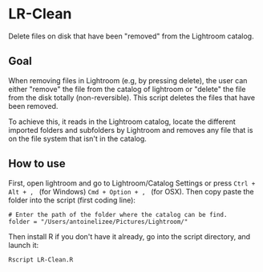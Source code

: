 LR-Clean
========

Delete files on disk that have been "removed" from the Lightroom catalog.

## Goal

When removing files in Lightroom (e.g, by pressing delete), the user can either "remove" the file from the catalog of lightroom or "delete" the file from the disk totally (non-reversible). This script deletes the files that have been removed.

To achieve this, it reads in the Lightroom catalog, locate the different imported folders and subfolders by Lightroom and removes any file that is on the file system that isn't in the catalog.

## How to use

First, open lightroom and go to Lightroom/Catalog Settings or press `Ctrl + Alt + , ` (for Windows) `Cmd + Option + , ` (for OSX). Then copy paste the folder into the script (first coding line):
```
# Enter the path of the folder where the catalog can be find.
folder = "/Users/antoinelizee/Pictures/Lightroom/"
```

Then install R if you don't have it already, go into the script directory, and launch it:
```
Rscript LR-Clean.R
```
